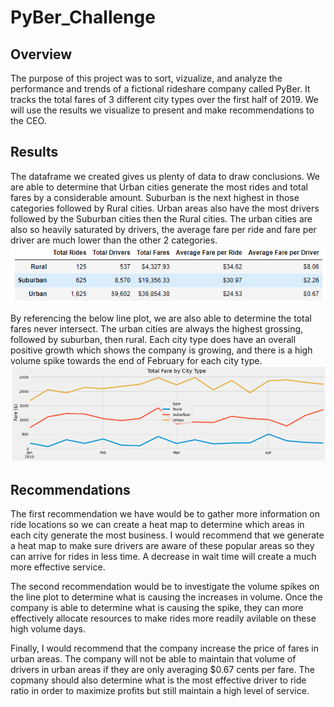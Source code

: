 # PyBer_Challenge

## Overview

The purpose of this project was to sort, vizualize, and analyze the performance and trends of a fictional rideshare company called PyBer.  It tracks the total fares of 3 different city types over the first half of 2019.  We will use the results we visualize to present and make recommendations to the CEO.

## Results

The dataframe we created gives us plenty of data to draw conclusions.  We are able to determine that Urban cities generate the most rides and total fares by a considerable amount.  Suburban is the next highest in those categories followed by Rural cities. Urban areas also have the most drivers followed by the Suburban cities then the Rural cities. The urban cities are also so heavily saturated by drivers, the average fare per ride and fare per driver are much lower than the other 2 categories.  
![](https://github.com/WIPartain/PyBer_Challenge/blob/main/Resources/PyBer_Dataframe.png)

By referencing the below line plot, we are also able to determine the total fares never intersect.  The urban cities are always the highest grossing, followed by suburban, then rural.  Each city type does have an overall positive growth which shows the company is growing, and there is a high volume spike towards the end of February for each city type.  
![](https://github.com/WIPartain/PyBer_Challenge/blob/main/Resources/Total_Fare_Graph.png)
## Recommendations

The first recommendation we have would be to gather more information on ride locations so we can create a heat map to determine which areas in each city generate the most business.  I would recommend that we generate a heat map to make sure drivers are aware of these popular areas so they can arrive for rides in less time.  A decrease in wait time will create a much more effective service. 

The second recommendation would be to investigate the volume spikes on the line plot to determine what is causing the increases in volume.  Once the company is able to determine what is causing the spike, they can more effectively allocate resources to make rides more readily avilable on these high volume days.

Finally, I would recommend that the company increase the price of fares in urban areas.  The company will not be able to maintain that volume of drivers in urban areas if they are only averaging $0.67 cents per fare.  The copmany should also determine what is the most effective driver to ride ratio in order to maximize profits but still maintain a high level of service.
